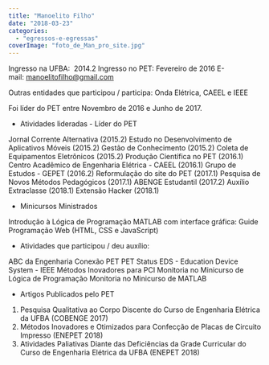 ```yaml
---
title: "Manoelito Filho"
date: "2018-03-23"
categories: 
  - "egressos-e-egressas"
coverImage: "foto_de_Man_pro_site.jpg"
---
```


Ingresso na UFBA:  2014.2 Ingresso no PET: Fevereiro de 2016 E-mail: [manoelitofilho@gmail.com](http://gmail.com/)

Outras entidades que participou / participa: Onda Elétrica, CAEEL e IEEE

Foi líder do PET entre Novembro de 2016 e Junho de 2017.

- Atividades lideradas - Líder do PET

Jornal Corrente Alternativa (2015.2) Estudo no Desenvolvimento de Aplicativos Móveis (2015.2) Gestão de Conhecimento (2015.2) Coleta de Equipamentos Eletrônicos (2015.2) Produção Científica no PET (2016.1) Centro Acadêmico de Engenharia Elétrica - CAEEL (2016.1) Grupo de Estudos - GEPET (2016.2) Reformulação do site do PET (2017.1) Pesquisa de Novos Métodos Pedagógicos (2017.1) ABENGE Estudantil (2017.2) Auxílio Extraclasse (2018.1) Extensão Hacker (2018.1)

- Minicursos Ministrados

Introdução à Lógica de Programação MATLAB com interface gráfica: Guide Programação Web (HTML, CSS e JavaScript)

- Atividades que participou / deu auxílio:

ABC da Engenharia Conexão PET PET Status EDS - Education Device System - IEEE Métodos Inovadores para PCI Monitoria no Minicurso de Lógica de Programação Monitoria no Minicurso de MATLAB

- Artigos Publicados pelo PET

1. Pesquisa Qualitativa ao Corpo Discente do Curso de Engenharia Elétrica da UFBA (COBENGE 2017)
2. Métodos Inovadores e Otimizados para Confecção de Placas de Circuito Impresso (ENEPET 2018)
3. Atividades Paliativas Diante das Deficiências da Grade Curricular do Curso de Engenharia Elétrica da UFBA (ENEPET 2018)
